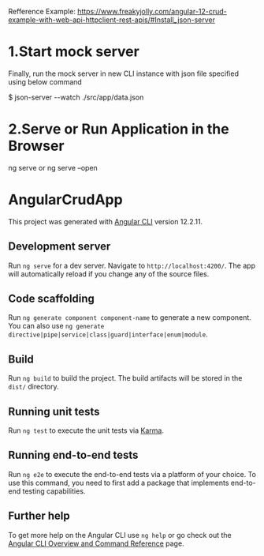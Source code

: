 Refference Example: https://www.freakyjolly.com/angular-12-crud-example-with-web-api-httpclient-rest-apis/#Install_json-server
# 1.Start mock server 
Finally, run the mock server in new CLI instance with json file specified using below command

$ json-server --watch ./src/app/data.json

# 2.Serve or Run Application in the Browser

ng serve
   or
ng serve –open


# AngularCrudApp

This project was generated with [Angular CLI](https://github.com/angular/angular-cli) version 12.2.11.

## Development server

Run `ng serve` for a dev server. Navigate to `http://localhost:4200/`. The app will automatically reload if you change any of the source files.

## Code scaffolding

Run `ng generate component component-name` to generate a new component. You can also use `ng generate directive|pipe|service|class|guard|interface|enum|module`.

## Build

Run `ng build` to build the project. The build artifacts will be stored in the `dist/` directory.

## Running unit tests

Run `ng test` to execute the unit tests via [Karma](https://karma-runner.github.io).

## Running end-to-end tests

Run `ng e2e` to execute the end-to-end tests via a platform of your choice. To use this command, you need to first add a package that implements end-to-end testing capabilities.

## Further help

To get more help on the Angular CLI use `ng help` or go check out the [Angular CLI Overview and Command Reference](https://angular.io/cli) page.
